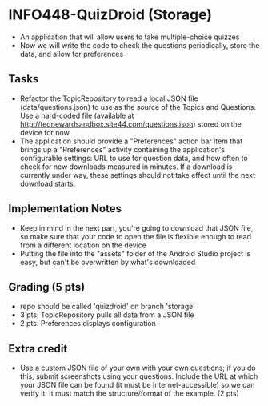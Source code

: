 # INFO448-QuizDroid (Storage)
* An application that will allow users to take multiple-choice quizzes
* Now we will write the code to check the questions periodically, store the data, and allow for preferences

## Tasks
* Refactor the TopicRepository to read a local JSON file (data/questions.json) to use as the source of the Topics and Questions. Use a hard-coded file (available at http://tednewardsandbox.site44.com/questions.json) stored on the device for now
* The application should provide a "Preferences" action bar item that brings up a "Preferences" activity containing the application's configurable settings: URL to use for question data, and how often to check for new downloads measured in minutes. If a download is currently under way, these settings should not take effect until the next download starts.

## Implementation Notes
* Keep in mind in the next part, you're going to download that JSON file, so make sure that your code to open the file is flexible enough to read from a different location on the device
* Putting the file into the "assets" folder of the Android Studio project is easy, but can't be overwritten by what's downloaded

## Grading (5 pts)
* repo should be called 'quizdroid' on branch 'storage'
* 3 pts: TopicRepository pulls all data from a JSON file
* 2 pts: Preferences displays configuration

## Extra credit
* Use a custom JSON file of your own with your own questions; if you do this, submit screenshots using your questions. Include the URL at which your JSON file can be found (it must be Internet-accessible) so we can verify it. It must match the structure/format of the example. (2 pts)
